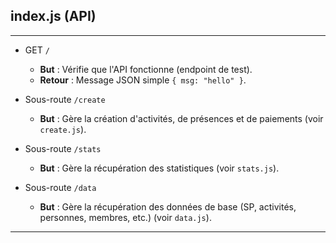 ## index.js (API)

---

- GET `/`
    - **But** : Vérifie que l'API fonctionne (endpoint de test).
    - **Retour** : Message JSON simple `{ msg: "hello" }`.

- Sous-route `/create`
    - **But** : Gère la création d'activités, de présences et de paiements (voir `create.js`).

- Sous-route `/stats`
    - **But** : Gère la récupération des statistiques (voir `stats.js`).

- Sous-route `/data`
    - **But** : Gère la récupération des données de base (SP, activités, personnes, membres, etc.) (voir `data.js`).

---
